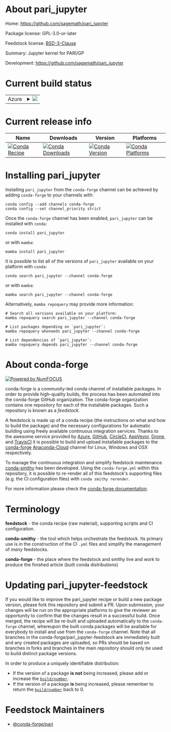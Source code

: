 About pari_jupyter
==================

Home: https://github.com/sagemath/pari_jupyter

Package license: GPL-3.0-or-later

Feedstock license: [BSD-3-Clause](https://github.com/conda-forge/pari_jupyter-feedstock/blob/main/LICENSE.txt)

Summary: Jupyter kernel for PARI/GP

Development: https://github.com/sagemath/pari_jupyter

Current build status
====================


<table>
    
  <tr>
    <td>Azure</td>
    <td>
      <details>
        <summary>
          <a href="https://dev.azure.com/conda-forge/feedstock-builds/_build/latest?definitionId=7368&branchName=main">
            <img src="https://dev.azure.com/conda-forge/feedstock-builds/_apis/build/status/pari_jupyter-feedstock?branchName=main">
          </a>
        </summary>
        <table>
          <thead><tr><th>Variant</th><th>Status</th></tr></thead>
          <tbody><tr>
              <td>linux_64_python3.10.____cpython</td>
              <td>
                <a href="https://dev.azure.com/conda-forge/feedstock-builds/_build/latest?definitionId=7368&branchName=main">
                  <img src="https://dev.azure.com/conda-forge/feedstock-builds/_apis/build/status/pari_jupyter-feedstock?branchName=main&jobName=linux&configuration=linux_64_python3.10.____cpython" alt="variant">
                </a>
              </td>
            </tr><tr>
              <td>linux_64_python3.7.____cpython</td>
              <td>
                <a href="https://dev.azure.com/conda-forge/feedstock-builds/_build/latest?definitionId=7368&branchName=main">
                  <img src="https://dev.azure.com/conda-forge/feedstock-builds/_apis/build/status/pari_jupyter-feedstock?branchName=main&jobName=linux&configuration=linux_64_python3.7.____cpython" alt="variant">
                </a>
              </td>
            </tr><tr>
              <td>linux_64_python3.8.____73_pypy</td>
              <td>
                <a href="https://dev.azure.com/conda-forge/feedstock-builds/_build/latest?definitionId=7368&branchName=main">
                  <img src="https://dev.azure.com/conda-forge/feedstock-builds/_apis/build/status/pari_jupyter-feedstock?branchName=main&jobName=linux&configuration=linux_64_python3.8.____73_pypy" alt="variant">
                </a>
              </td>
            </tr><tr>
              <td>linux_64_python3.8.____cpython</td>
              <td>
                <a href="https://dev.azure.com/conda-forge/feedstock-builds/_build/latest?definitionId=7368&branchName=main">
                  <img src="https://dev.azure.com/conda-forge/feedstock-builds/_apis/build/status/pari_jupyter-feedstock?branchName=main&jobName=linux&configuration=linux_64_python3.8.____cpython" alt="variant">
                </a>
              </td>
            </tr><tr>
              <td>linux_64_python3.9.____73_pypy</td>
              <td>
                <a href="https://dev.azure.com/conda-forge/feedstock-builds/_build/latest?definitionId=7368&branchName=main">
                  <img src="https://dev.azure.com/conda-forge/feedstock-builds/_apis/build/status/pari_jupyter-feedstock?branchName=main&jobName=linux&configuration=linux_64_python3.9.____73_pypy" alt="variant">
                </a>
              </td>
            </tr><tr>
              <td>linux_64_python3.9.____cpython</td>
              <td>
                <a href="https://dev.azure.com/conda-forge/feedstock-builds/_build/latest?definitionId=7368&branchName=main">
                  <img src="https://dev.azure.com/conda-forge/feedstock-builds/_apis/build/status/pari_jupyter-feedstock?branchName=main&jobName=linux&configuration=linux_64_python3.9.____cpython" alt="variant">
                </a>
              </td>
            </tr><tr>
              <td>osx_64_python3.10.____cpython</td>
              <td>
                <a href="https://dev.azure.com/conda-forge/feedstock-builds/_build/latest?definitionId=7368&branchName=main">
                  <img src="https://dev.azure.com/conda-forge/feedstock-builds/_apis/build/status/pari_jupyter-feedstock?branchName=main&jobName=osx&configuration=osx_64_python3.10.____cpython" alt="variant">
                </a>
              </td>
            </tr><tr>
              <td>osx_64_python3.7.____cpython</td>
              <td>
                <a href="https://dev.azure.com/conda-forge/feedstock-builds/_build/latest?definitionId=7368&branchName=main">
                  <img src="https://dev.azure.com/conda-forge/feedstock-builds/_apis/build/status/pari_jupyter-feedstock?branchName=main&jobName=osx&configuration=osx_64_python3.7.____cpython" alt="variant">
                </a>
              </td>
            </tr><tr>
              <td>osx_64_python3.8.____73_pypy</td>
              <td>
                <a href="https://dev.azure.com/conda-forge/feedstock-builds/_build/latest?definitionId=7368&branchName=main">
                  <img src="https://dev.azure.com/conda-forge/feedstock-builds/_apis/build/status/pari_jupyter-feedstock?branchName=main&jobName=osx&configuration=osx_64_python3.8.____73_pypy" alt="variant">
                </a>
              </td>
            </tr><tr>
              <td>osx_64_python3.8.____cpython</td>
              <td>
                <a href="https://dev.azure.com/conda-forge/feedstock-builds/_build/latest?definitionId=7368&branchName=main">
                  <img src="https://dev.azure.com/conda-forge/feedstock-builds/_apis/build/status/pari_jupyter-feedstock?branchName=main&jobName=osx&configuration=osx_64_python3.8.____cpython" alt="variant">
                </a>
              </td>
            </tr><tr>
              <td>osx_64_python3.9.____73_pypy</td>
              <td>
                <a href="https://dev.azure.com/conda-forge/feedstock-builds/_build/latest?definitionId=7368&branchName=main">
                  <img src="https://dev.azure.com/conda-forge/feedstock-builds/_apis/build/status/pari_jupyter-feedstock?branchName=main&jobName=osx&configuration=osx_64_python3.9.____73_pypy" alt="variant">
                </a>
              </td>
            </tr><tr>
              <td>osx_64_python3.9.____cpython</td>
              <td>
                <a href="https://dev.azure.com/conda-forge/feedstock-builds/_build/latest?definitionId=7368&branchName=main">
                  <img src="https://dev.azure.com/conda-forge/feedstock-builds/_apis/build/status/pari_jupyter-feedstock?branchName=main&jobName=osx&configuration=osx_64_python3.9.____cpython" alt="variant">
                </a>
              </td>
            </tr>
          </tbody>
        </table>
      </details>
    </td>
  </tr>
</table>

Current release info
====================

| Name | Downloads | Version | Platforms |
| --- | --- | --- | --- |
| [![Conda Recipe](https://img.shields.io/badge/recipe-pari_jupyter-green.svg)](https://anaconda.org/conda-forge/pari_jupyter) | [![Conda Downloads](https://img.shields.io/conda/dn/conda-forge/pari_jupyter.svg)](https://anaconda.org/conda-forge/pari_jupyter) | [![Conda Version](https://img.shields.io/conda/vn/conda-forge/pari_jupyter.svg)](https://anaconda.org/conda-forge/pari_jupyter) | [![Conda Platforms](https://img.shields.io/conda/pn/conda-forge/pari_jupyter.svg)](https://anaconda.org/conda-forge/pari_jupyter) |

Installing pari_jupyter
=======================

Installing `pari_jupyter` from the `conda-forge` channel can be achieved by adding `conda-forge` to your channels with:

```
conda config --add channels conda-forge
conda config --set channel_priority strict
```

Once the `conda-forge` channel has been enabled, `pari_jupyter` can be installed with `conda`:

```
conda install pari_jupyter
```

or with `mamba`:

```
mamba install pari_jupyter
```

It is possible to list all of the versions of `pari_jupyter` available on your platform with `conda`:

```
conda search pari_jupyter --channel conda-forge
```

or with `mamba`:

```
mamba search pari_jupyter --channel conda-forge
```

Alternatively, `mamba repoquery` may provide more information:

```
# Search all versions available on your platform:
mamba repoquery search pari_jupyter --channel conda-forge

# List packages depending on `pari_jupyter`:
mamba repoquery whoneeds pari_jupyter --channel conda-forge

# List dependencies of `pari_jupyter`:
mamba repoquery depends pari_jupyter --channel conda-forge
```


About conda-forge
=================

[![Powered by
NumFOCUS](https://img.shields.io/badge/powered%20by-NumFOCUS-orange.svg?style=flat&colorA=E1523D&colorB=007D8A)](https://numfocus.org)

conda-forge is a community-led conda channel of installable packages.
In order to provide high-quality builds, the process has been automated into the
conda-forge GitHub organization. The conda-forge organization contains one repository
for each of the installable packages. Such a repository is known as a *feedstock*.

A feedstock is made up of a conda recipe (the instructions on what and how to build
the package) and the necessary configurations for automatic building using freely
available continuous integration services. Thanks to the awesome service provided by
[Azure](https://azure.microsoft.com/en-us/services/devops/), [GitHub](https://github.com/),
[CircleCI](https://circleci.com/), [AppVeyor](https://www.appveyor.com/),
[Drone](https://cloud.drone.io/welcome), and [TravisCI](https://travis-ci.com/)
it is possible to build and upload installable packages to the
[conda-forge](https://anaconda.org/conda-forge) [Anaconda-Cloud](https://anaconda.org/)
channel for Linux, Windows and OSX respectively.

To manage the continuous integration and simplify feedstock maintenance
[conda-smithy](https://github.com/conda-forge/conda-smithy) has been developed.
Using the ``conda-forge.yml`` within this repository, it is possible to re-render all of
this feedstock's supporting files (e.g. the CI configuration files) with ``conda smithy rerender``.

For more information please check the [conda-forge documentation](https://conda-forge.org/docs/).

Terminology
===========

**feedstock** - the conda recipe (raw material), supporting scripts and CI configuration.

**conda-smithy** - the tool which helps orchestrate the feedstock.
                   Its primary use is in the construction of the CI ``.yml`` files
                   and simplify the management of *many* feedstocks.

**conda-forge** - the place where the feedstock and smithy live and work to
                  produce the finished article (built conda distributions)


Updating pari_jupyter-feedstock
===============================

If you would like to improve the pari_jupyter recipe or build a new
package version, please fork this repository and submit a PR. Upon submission,
your changes will be run on the appropriate platforms to give the reviewer an
opportunity to confirm that the changes result in a successful build. Once
merged, the recipe will be re-built and uploaded automatically to the
`conda-forge` channel, whereupon the built conda packages will be available for
everybody to install and use from the `conda-forge` channel.
Note that all branches in the conda-forge/pari_jupyter-feedstock are
immediately built and any created packages are uploaded, so PRs should be based
on branches in forks and branches in the main repository should only be used to
build distinct package versions.

In order to produce a uniquely identifiable distribution:
 * If the version of a package **is not** being increased, please add or increase
   the [``build/number``](https://docs.conda.io/projects/conda-build/en/latest/resources/define-metadata.html#build-number-and-string).
 * If the version of a package **is** being increased, please remember to return
   the [``build/number``](https://docs.conda.io/projects/conda-build/en/latest/resources/define-metadata.html#build-number-and-string)
   back to 0.

Feedstock Maintainers
=====================

* [@conda-forge/pari](https://github.com/conda-forge/pari/)


